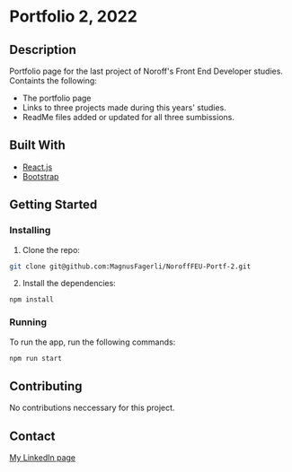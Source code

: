 # Portfolio 2, 2022

## Description

Portfolio page for the last project of Noroff's Front End Developer studies.
Containts the following:

- The portfolio page
- Links to three projects made during this years' studies.
- ReadMe files added or updated for all three sumbissions.

## Built With

- [React.js](https://reactjs.org/)
- [Bootstrap](https://getbootstrap.com)

## Getting Started

### Installing

1. Clone the repo:

```bash
git clone git@github.com:MagnusFagerli/NoroffFEU-Portf-2.git
```

2. Install the dependencies:

```
npm install
```

### Running

To run the app, run the following commands:

```bash
npm run start
```

## Contributing

No contributions neccessary for this project.

## Contact

[My LinkedIn page](https://www.linkedin.com/in/magnus-fagerli-386128b3/)

